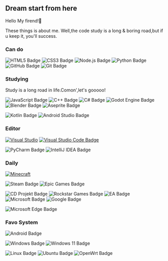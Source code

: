 ## Dream start from here
Hello My firend!👋

These things is about me.
Well,the code study is a long & boring road,but if u keep it, you'll success.

### Can do

![HTML5 Badge](https://img.shields.io/badge/HTML5-E34F26?logo=html5&logoColor=fff&style=for-the-badge)
![CSS3 Badge](https://img.shields.io/badge/CSS3-1572B6?logo=css3&logoColor=fff&style=for-the-badge)
![Node.js Badge](https://img.shields.io/badge/Node.js-393?logo=nodedotjs&logoColor=fff&style=for-the-badge)
![Python Badge](https://img.shields.io/badge/Python-3776AB?logo=python&logoColor=fff&style=for-the-badge)
![GitHub Badge](https://img.shields.io/badge/GitHub-181717?logo=github&logoColor=fff&style=for-the-badge)
![Git Badge](https://img.shields.io/badge/Git-F05032?logo=git&logoColor=fff&style=for-the-badge)

### Studying
Study is a long road in life.Comon',let's gooooo!

![JavaScript Badge](https://img.shields.io/badge/JavaScript-F7DF1E?logo=javascript&logoColor=000&style=for-the-badge)
![C++ Badge](https://img.shields.io/badge/C%2B%2B-00599C?logo=cplusplus&logoColor=fff&style=for-the-badge)
![C# Badge](https://img.shields.io/badge/C%23-512BD4?logo=csharp&logoColor=fff&style=for-the-badge)
![Godot Engine Badge](https://img.shields.io/badge/Godot%20Engine-478CBF?logo=godotengine&logoColor=fff&style=for-the-badge)
![Blender Badge](https://img.shields.io/badge/Blender-E87D0D?logo=blender&logoColor=fff&style=for-the-badge)
![Aseprite Badge](https://img.shields.io/badge/Aseprite-7D929E?logo=aseprite&logoColor=fff&style=for-the-badge)

![Kotlin Badge](https://img.shields.io/badge/Kotlin-7F52FF?logo=kotlin&logoColor=fff&style=for-the-badge)
![Android Studio Badge](https://img.shields.io/badge/Android%20Studio-3DDC84?logo=androidstudio&logoColor=fff&style=for-the-badge)


### Editor
[![Visual Studio](https://img.shields.io/badge/Visual%20Studio-5C2D91?logo=visualstudio&logoColor=fff&style=for-the-badge)](https://code.visualstudio.com/)
[![Visual Studio Code Badge](https://img.shields.io/badge/Visual%20Studio%20Code-007ACC?logo=visualstudiocode&logoColor=fff&style=for-the-badge)](https://visualstudio.microsoft.com/)

![PyCharm Badge](https://img.shields.io/badge/PyCharm-000?logo=pycharm&logoColor=fff&style=for-the-badge)
![IntelliJ IDEA Badge](https://img.shields.io/badge/IntelliJ%20IDEA-000?logo=intellijidea&logoColor=fff&style=for-the-badge)

### Daily
[![Minecraft](https://img.shields.io/badge/Minecraft-3C8527?logo=minecraft&logoColor=fff&style=for-the-badge)](https://www.minecraft.net)

![Steam Badge](https://img.shields.io/badge/Steam-000?logo=steam&logoColor=fff&style=for-the-badge)
![Epic Games Badge](https://img.shields.io/badge/Epic%20Games-313131?logo=epicgames&logoColor=fff&style=for-the-badge)

![CD Projekt Badge](https://img.shields.io/badge/CD%20Projekt-DC0D15?logo=cdprojekt&logoColor=fff&style=for-the-badge)
![Rockstar Games Badge](https://img.shields.io/badge/Rockstar%20Games-FCAF17?logo=rockstargames&logoColor=fff&style=for-the-badge)
![EA Badge](https://img.shields.io/badge/EA-000?logo=ea&logoColor=fff&style=for-the-badge)
![Microsoft Badge](https://img.shields.io/badge/Microsoft-5E5E5E?logo=microsoft&logoColor=fff&style=for-the-badge)
![Google Badge](https://img.shields.io/badge/Google-4285F4?logo=google&logoColor=fff&style=for-the-badge)

![Microsoft Edge Badge](https://img.shields.io/badge/Microsoft%20Edge-0078D7?logo=microsoftedge&logoColor=fff&style=for-the-badge)

### Favo System
![Android Badge](https://img.shields.io/badge/Android-34A853?logo=android&logoColor=fff&style=for-the-badge)

![Windows Badge](https://img.shields.io/badge/Windows-0078D4?logo=windows&logoColor=fff&style=for-the-badge)
![Windows 11 Badge](https://img.shields.io/badge/Windows%2011-0078D4?logo=windows11&logoColor=fff&style=for-the-badge)

![Linux Badge](https://img.shields.io/badge/Linux-FCC624?logo=linux&logoColor=000&style=for-the-badge)
![Ubuntu Badge](https://img.shields.io/badge/Ubuntu-E95420?logo=ubuntu&logoColor=fff&style=for-the-badge)
![OpenWrt Badge](https://img.shields.io/badge/OpenWrt-00B5E2?logo=openwrt&logoColor=fff&style=for-the-badge)
